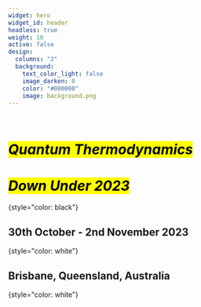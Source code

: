 ```yaml
---
widget: hero
widget_id: header
headless: true
weight: 10
active: false
design:
  columns: "2"
  background:
    text_color_light: false
    image_darken: 0
    color: "#000000"
    image: background.png
---
```

<br>

# <mark>*Quantum Thermodynamics</mark>*

# <mark>*Down Under 2023*</mark>
{style="color: black"}
<br>

## 30th October - 2nd November 2023
{style="color: white"}

## Brisbane, Queensland, Australia
{style="color: white"}